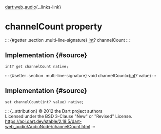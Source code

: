 [dart:web\_audio](../../dart-web_audio/dart-web_audio-library){._links-link}

channelCount property
=====================

::: {#getter .section .multi-line-signature}
[int](../../dart-core/int-class)? channelCount
:::

Implementation {#source}
--------------

``` {.language-dart data-language="dart"}
int? get channelCount native;
```

::: {#setter .section .multi-line-signature}
void channelCount=([int](../../dart-core/int-class)? value)
:::

Implementation {#source}
--------------

``` {.language-dart data-language="dart"}
set channelCount(int? value) native;
```

::: {._attribution}
© 2012 the Dart project authors\
Licensed under the BSD 3-Clause \"New\" or \"Revised\" License.\
<https://api.dart.dev/stable/2.18.5/dart-web_audio/AudioNode/channelCount.html>
:::

